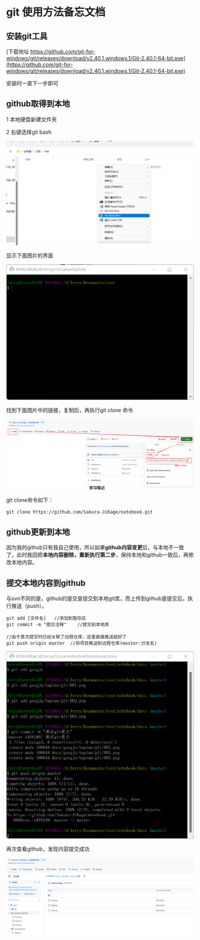 # git 使用方法备忘文档

## 安装git工具

[下载地址 https://github.com/git-for-windows/git/releases/download/v2.40.1.windows.1/Git-2.40.1-64-bit.exe](https://github.com/git-for-windows/git/releases/download/v2.40.1.windows.1/Git-2.40.1-64-bit.exe)

安装时一直下一步即可

## github取得到本地

1 本地硬盘新建文件夹

2 右键选择git bash

![](images/1/001.png)

显示下面图片的界面

![](images/1/002.png)

找到下面图片中的链接，复制后，再执行git clone 命令

![](images/1/003.png)

git clone命令如下：

```
git clone https://github.com/Sakura-JiKage/notebook.git
```

## github更新到本地

因为我的github只有我自己使用，所以如果**github内容变更**后，与本地不一致了，此时我回把**本地内容删除，重新执行第二步**，保持本地和github一致后，再修改本地内容。



## 提交本地内容到github

与svn不同的是，github的提交是提交到本地git库，而上传到github是提交后，执行推送（push）。

```
git add [文件名]	//添加到暂存区
git commit -m "提交注释"	//提交到本地库

//由于首次提交时已经关联了远程仓库，这里直接推送就好了
git push origin master	//将项目推送到远程仓库(master:分支名)
```

![](images/1/004.png)

再次查看github，发现内容提交成功

![](images/1/005.png)